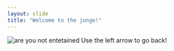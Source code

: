 ```yaml
---
layout: slide
title: "Welcome to the junge!"
---
```

![are you not entetained](https://i.imgflip.com/15qol5.jpg)
Use the left arrow to go back!
